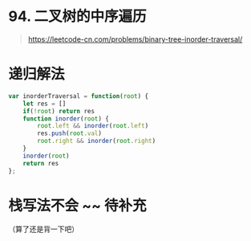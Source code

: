 # 94. 二叉树的中序遍历

> https://leetcode-cn.com/problems/binary-tree-inorder-traversal/

# 递归解法


```js
var inorderTraversal = function(root) {
    let res = []
    if(!root) return res
    function inorder(root) {
        root.left && inorder(root.left)
        res.push(root.val)
        root.right && inorder(root.right)
    }
    inorder(root)
    return res
};
```


# 栈写法不会 ~~ 待补充
（算了还是背一下吧）